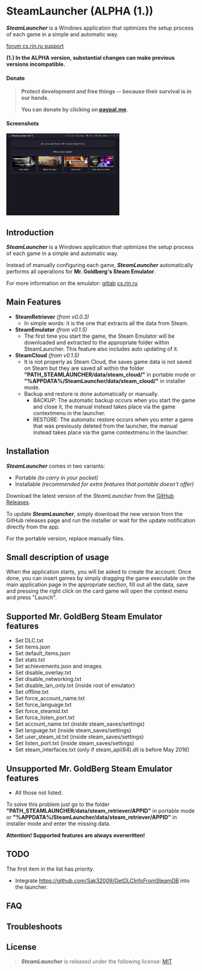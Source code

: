 # SteamLauncher (ALPHA (1.))

**_SteamLauncher_** is a Windows application that optimizes the setup process of each game in a simple and automatic way.

[forum cs.rin.ru support](https://cs.rin.ru/forum/viewtopic.php?f=20&t=116801)

**(1.) In the ALPHA version, substantial changes can make previous versions incompatible.**

#### Donate

> **Protect development and free things -- because their survival is in our hands.**
>
> **You can donate by clicking on [paypal.me](https://paypal.me/sak32009a).**

#### Screenshots

<img src="https://raw.githubusercontent.com/Sak32009/SteamLauncher/main/docs/screenshots/screenshot_main.png" alt="screenshot-main" width="300">

## Introduction

**_SteamLauncher_** is a Windows application that optimizes the setup process of each game in a simple and automatic way.

Instead of manually configuring each game, **_SteamLauncher_** automatically performs all operations for **Mr. Goldberg's Steam Emulator**.

For more information on the emulator: [gitlab](https://gitlab.com/Mr_Goldberg/goldberg_emulator) [cs.rin.ru](https://cs.rin.ru/forum/viewtopic.php?f=29&t=91627)

## Main Features

- **SteamRetriever** _(from v0.0.3)_
  - In simple words: it is the one that extracts all the data from Steam.
- **SteamEmulator** _(from v0.1.5)_
  - The first time you start the game, the Steam Emulator will be downloaded and extracted to the appropriate folder within SteamLauncher. This feature also includes auto updating of it.
- **SteamCloud** _(from v0.1.5)_
  - It is not properly as Steam Cloud, the saves game data is not saved on Steam but they are saved all within the folder **"PATH_STEAMLAUNCHER/data/steam_cloud/"** in portable mode or **"%APPDATA%/SteamLauncher/data/steam_cloud/"** in installer mode.
  - Backup and restore is done automatically or manually.
    - BACKUP: The automatic backup occurs when you start the game and close it, the manual instead takes place via the game contextmenu in the launcher.
    - RESTORE: The automatic restore occurs when you enter a game that was previously deleted from the launcher, the manual instead takes place via the game contextmenu in the launcher.

## Installation

**_SteamLauncher_** comes in two variants:

- Portable _(to carry in your pocket)_
- Installable _(recommended for extra features that portable doesn't offer)_

Download the latest version of the _SteamLauncher_ from the [GitHub Releases](https://github.com/Sak32009/SteamLauncher/releases).

To update **_SteamLauncher_**, simply download the new version from the GitHub releases page and run the installer or wait for the update notification directly from the app.

For the portable version, replace manually files.

## Small description of usage

When the application starts, you will be asked to create the account. Once done, you can insert games by simply dragging the game executable on the main application page in the appropriate section, fill out all the data, save and pressing the right click on the card game will open the context menu and press "Launch".

## Supported Mr. GoldBerg Steam Emulator features

- Set DLC.txt
- Set items.json
- Set default_items.json
- Set stats.txt
- Set achievements.json and images
- Set disable_overlay.txt
- Set disable_networking.txt
- Set disable_lan_only.txt (inside root of emulator)
- Set offline.txt
- Set force_account_name.txt
- Set force_language.txt
- Set force_steamid.txt
- Set force_listen_port.txt
- Set account_name.txt (inside steam_saves/settings)
- Set language.txt (inside steam_saves/settings)
- Set user_steam_id.txt (inside steam_saves/settings)
- Set listen_port.txt (inside steam_saves/settings)
- Set steam_interfaces.txt (only if steam_api(64).dll is before May 2016)

## Unsupported Mr. GoldBerg Steam Emulator features

- All those not listed.

To solve this problem just go to the folder **"PATH_STEAMLAUNCHER/data/steam_retriever/APPID"** in portable mode or **"%APPDATA%/SteamLauncher/data/steam_retriever/APPID"** in installer mode and enter the missing data.

**Attention! Supported features are always overwritten!**

## TODO

The first item in the list has priority.

- Integrate https://github.com/Sak32009/GetDLCInfoFromSteamDB into the launcher.

## FAQ

## Troubleshoots

## License

> **_SteamLauncher_** is released under the following license: [MIT](https://github.com/Sak32009/SteamLauncher/blob/main/LICENSE)
